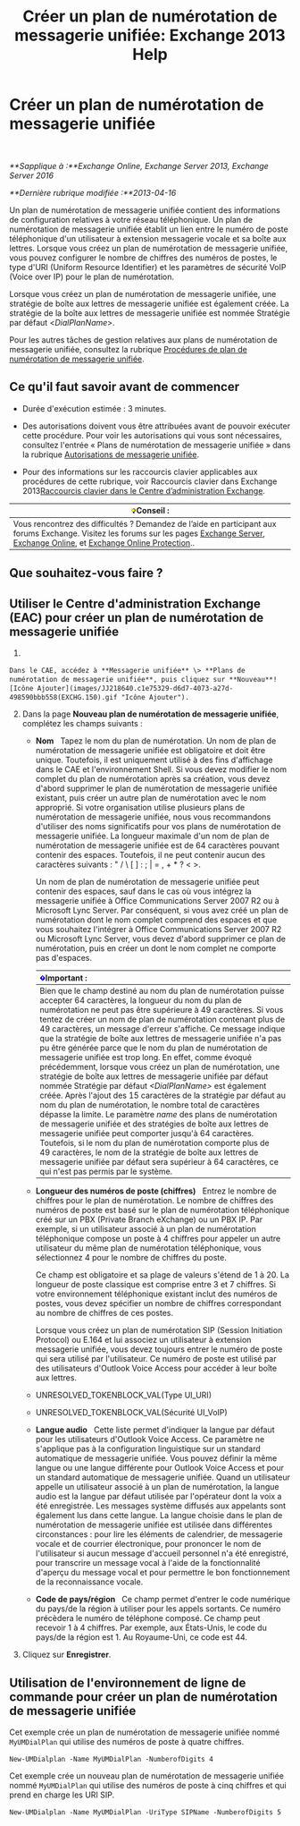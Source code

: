 ﻿---
title: 'Créer un plan de numérotation de messagerie unifiée: Exchange 2013 Help'
TOCTitle: Créer un plan de numérotation de messagerie unifiée
ms:assetid: 963ff2e1-515d-439a-953a-664174e5e283
ms:mtpsurl: https://technet.microsoft.com/fr-fr/library/Bb123819(v=EXCHG.150)
ms:contentKeyID: 50478742
ms.date: 04/24/2018
mtps_version: v=EXCHG.150
f1_keywords:
- Microsoft.Exchange.Management.SnapIn.Esm.Servers.UnifiedMessaging.CreateUMDialPlanWizardForm.CreateUMDialPlanWizardPage
ms.translationtype: HT
---

# Créer un plan de numérotation de messagerie unifiée

 

_**Sapplique à :**Exchange Online, Exchange Server 2013, Exchange Server 2016_

_**Dernière rubrique modifiée :**2013-04-16_

Un plan de numérotation de messagerie unifiée contient des informations de configuration relatives à votre réseau téléphonique. Un plan de numérotation de messagerie unifiée établit un lien entre le numéro de poste téléphonique d'un utilisateur à extension messagerie vocale et sa boîte aux lettres. Lorsque vous créez un plan de numérotation de messagerie unifiée, vous pouvez configurer le nombre de chiffres des numéros de postes, le type d'URI (Uniform Resource Identifier) et les paramètres de sécurité VoIP (Voice over IP) pour le plan de numérotation.

Lorsque vous créez un plan de numérotation de messagerie unifiée, une stratégie de boîte aux lettres de messagerie unifiée est également créée. La stratégie de la boîte aux lettres de messagerie unifiée est nommée Stratégie par défaut \<*DialPlanName*\>.

Pour les autres tâches de gestion relatives aux plans de numérotation de messagerie unifiée, consultez la rubrique [Procédures de plan de numérotation de messagerie unifiée](um-dial-plan-procedures-exchange-2013-help.md).

## Ce qu'il faut savoir avant de commencer

  - Durée d'exécution estimée : 3 minutes.

  - Des autorisations doivent vous être attribuées avant de pouvoir exécuter cette procédure. Pour voir les autorisations qui vous sont nécessaires, consultez l'entrée « Plans de numérotation de messagerie unifiée » dans la rubrique [Autorisations de messagerie unifiée](unified-messaging-permissions-exchange-2013-help.md).

  - Pour des informations sur les raccourcis clavier applicables aux procédures de cette rubrique, voir Raccourcis clavier dans Exchange 2013[Raccourcis clavier dans le Centre d’administration Exchange](keyboard-shortcuts-in-the-exchange-admin-center-exchange-online-protection-help.md).

<table>
<thead>
<tr class="header">
<th><img src="images/Bb125224.tip(EXCHG.150).gif" title="Conseil" alt="Conseil" />Conseil :</th>
</tr>
</thead>
<tbody>
<tr class="odd">
<td>Vous rencontrez des difficultés ? Demandez de l’aide en participant aux forums Exchange. Visitez les forums sur les pages <a href="https://go.microsoft.com/fwlink/p/?linkid=60612">Exchange Server</a>, <a href="https://go.microsoft.com/fwlink/p/?linkid=267542">Exchange Online</a>, et <a href="https://go.microsoft.com/fwlink/p/?linkid=285351">Exchange Online Protection</a>..</td>
</tr>
</tbody>
</table>


## Que souhaitez-vous faire ?

## Utiliser le Centre d'administration Exchange (EAC) pour créer un plan de numérotation de messagerie unifiée

1.  
    
    Dans le CAE, accédez à **Messagerie unifiée** \> **Plans de numérotation de messagerie unifiée**, puis cliquez sur **Nouveau**![Icône Ajouter](images/JJ218640.c1e75329-d6d7-4073-a27d-498590bbb558(EXCHG.150).gif "Icône Ajouter").

2.  Dans la page **Nouveau plan de numérotation de messagerie unifiée**, complétez les champs suivants :
    
      - **Nom**   Tapez le nom du plan de numérotation. Un nom de plan de numérotation de messagerie unifiée est obligatoire et doit être unique. Toutefois, il est uniquement utilisé à des fins d'affichage dans le CAE et l'environnement Shell. Si vous devez modifier le nom complet du plan de numérotation après sa création, vous devez d'abord supprimer le plan de numérotation de messagerie unifiée existant, puis créer un autre plan de numérotation avec le nom approprié. Si votre organisation utilise plusieurs plans de numérotation de messagerie unifiée, nous vous recommandons d'utiliser des noms significatifs pour vos plans de numérotation de messagerie unifiée. La longueur maximale d'un nom de plan de numérotation de messagerie unifiée est de 64 caractères pouvant contenir des espaces. Toutefois, il ne peut contenir aucun des caractères suivants : " / \\ \[ \] : ; | = , + \* ? \< \>.
        
        Un nom de plan de numérotation de messagerie unifiée peut contenir des espaces, sauf dans le cas où vous intégrez la messagerie unifiée à Office Communications Server 2007 R2 ou à Microsoft Lync Server. Par conséquent, si vous avez créé un plan de numérotation dont le nom complet comprend des espaces et que vous souhaitez l'intégrer à Office Communications Server 2007 R2 ou Microsoft Lync Server, vous devez d'abord supprimer ce plan de numérotation, puis en créer un dont le nom complet ne comporte pas d'espaces.
        
        <table>
        <thead>
        <tr class="header">
        <th><img src="images/JJ159813.important(EXCHG.150).gif" title="Important" alt="Important" />Important :</th>
        </tr>
        </thead>
        <tbody>
        <tr class="odd">
        <td>Bien que le champ destiné au nom du plan de numérotation puisse accepter 64 caractères, la longueur du nom du plan de numérotation ne peut pas être supérieure à 49 caractères. Si vous tentez de créer un nom de plan de numérotation contenant plus de 49 caractères, un message d'erreur s'affiche. Ce message indique que la stratégie de boîte aux lettres de messagerie unifiée n'a pas pu être générée parce que le nom du plan de numérotation de messagerie unifiée est trop long. En effet, comme évoqué précédemment, lorsque vous créez un plan de numérotation, une stratégie de boîte aux lettres de messagerie unifiée par défaut nommée Stratégie par défaut <em>&lt;DialPlanName&gt;</em> est également créée. Après l'ajout des 15 caractères de la stratégie par défaut au nom du plan de numérotation, le nombre total de caractères dépasse la limite. Le paramètre <em>name</em> des plans de numérotation de messagerie unifiée et des stratégies de boîte aux lettres de messagerie unifiée peut comporter jusqu'à 64 caractères. Toutefois, si le nom du plan de numérotation comporte plus de 49 caractères, le nom de la stratégie de boîte aux lettres de messagerie unifiée par défaut sera supérieur à 64 caractères, ce qui n'est pas permis par le système.</td>
        </tr>
        </tbody>
        </table>
    
      - **Longueur des numéros de poste (chiffres)**   Entrez le nombre de chiffres pour le plan de numérotation. Le nombre de chiffres des numéros de poste est basé sur le plan de numérotation téléphonique créé sur un PBX (Private Branch eXchange) ou un PBX IP. Par exemple, si un utilisateur associé à un plan de numérotation téléphonique compose un poste à 4 chiffres pour appeler un autre utilisateur du même plan de numérotation téléphonique, vous sélectionnez 4 pour le nombre de chiffres du poste.
        
        Ce champ est obligatoire et sa plage de valeurs s'étend de 1 à 20. La longueur de poste classique est comprise entre 3 et 7 chiffres. Si votre environnement téléphonique existant inclut des numéros de postes, vous devez spécifier un nombre de chiffres correspondant au nombre de chiffres de ces postes.
        
        Lorsque vous créez un plan de numérotation SIP (Session Initiation Protocol) ou E.164 et lui associez un utilisateur à extension messagerie unifiée, vous devez toujours entrer le numéro de poste qui sera utilisé par l'utilisateur. Ce numéro de poste est utilisé par des utilisateurs d'Outlook Voice Access pour accéder à leur boîte aux lettres.
    
      - UNRESOLVED\_TOKENBLOCK\_VAL(Type UI\_URI)
    
      - UNRESOLVED\_TOKENBLOCK\_VAL(Sécurité UI\_VoIP)
    
      - **Langue audio**   Cette liste permet d'indiquer la langue par défaut pour les utilisateurs d'Outlook Voice Access. Ce paramètre ne s'applique pas à la configuration linguistique sur un standard automatique de messagerie unifiée. Vous pouvez définir la même langue ou une langue différente pour Outlook Voice Access et pour un standard automatique de messagerie unifiée. Quand un utilisateur appelle un utilisateur associé à un plan de numérotation, la langue audio est la langue par défaut utilisée par l'opérateur dont la voix a été enregistrée. Les messages système diffusés aux appelants sont également lus dans cette langue. La langue choisie dans le plan de numérotation de messagerie unifiée est utilisée dans différentes circonstances : pour lire les éléments de calendrier, de messagerie vocale et de courrier électronique, pour prononcer le nom de l'utilisateur si aucun message d'accueil personnel n'a été enregistré, pour transcrire un message vocal à l'aide de la fonctionnalité d'aperçu du message vocal et pour permettre le bon fonctionnement de la reconnaissance vocale.
    
      - **Code de pays/région**   Ce champ permet d'entrer le code numérique du pays/de la région à utiliser pour les appels sortants. Ce numéro précèdera le numéro de téléphone composé. Ce champ peut recevoir 1 à 4 chiffres. Par exemple, aux États-Unis, le code du pays/de la région est 1. Au Royaume-Uni, ce code est 44.

3.  Cliquez sur **Enregistrer**.

## Utilisation de l'environnement de ligne de commande pour créer un plan de numérotation de messagerie unifiée

Cet exemple crée un plan de numérotation de messagerie unifiée nommé `MyUMDialPlan` qui utilise des numéros de poste à quatre chiffres.

    New-UMDialplan -Name MyUMDialPlan -NumberofDigits 4

Cet exemple crée un nouveau plan de numérotation de messagerie unifiée nommé `MyUMDialPlan` qui utilise des numéros de poste à cinq chiffres et qui prend en charge les URI SIP.

    New-UMDialplan -Name MyUMDialPlan -UriType SIPName -NumberofDigits 5

